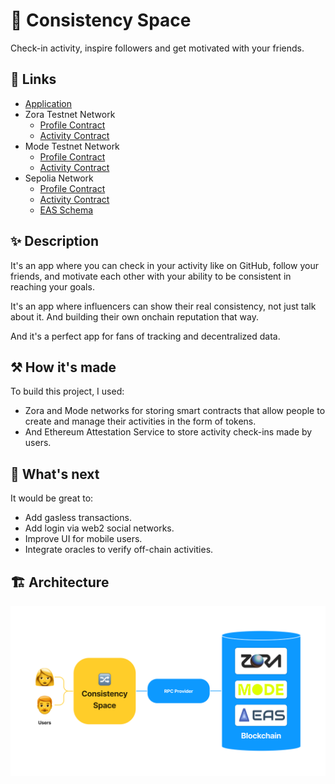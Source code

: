 # 🔁 Consistency Space

Check-in activity, inspire followers and get motivated with your friends.

## 🔗 Links

- [Application](https://consistency-space.vercel.app/)
- Zora Testnet Network
  - [Profile Contract](https://testnet.explorer.zora.energy/address/0x7Aba7fF10bC3DB6FA82d6b23f5492A7F274101f2)
  - [Activity Contract](https://testnet.explorer.zora.energy/address/0x37E28266f280A7770a157efE7dAa1237f832f834)
- Mode Testnet Network
  - [Profile Contract](https://sepolia.explorer.mode.network/address/0x96E6AF6E9e400d0Cd6a4045F122df22BCaAAca59)
  - [Activity Contract](https://sepolia.explorer.mode.network/address/0x02008a8DBc938bd7930bf370617065B6B0c1221a)
- Sepolia Network
  - [Profile Contract](https://sepolia.etherscan.io/address/0x02008a8DBc938bd7930bf370617065B6B0c1221a)
  - [Activity Contract](https://sepolia.etherscan.io/address/0xFe0AeD5cBEE89869FF505e10A5eBb75e9FC819D7)
  - [EAS Schema](https://sepolia.easscan.org/schema/view/0x66a9e8462caa78f7cf1d872563c88e30e2864738fcf0eeb71ce82140c4977b3f)

## ✨ Description

It's an app where you can check in your activity like on GitHub, follow your friends, and motivate each other with your ability to be consistent in reaching your goals.

It's an app where influencers can show their real consistency, not just talk about it. And building their own onchain reputation that way.

And it's a perfect app for fans of tracking and decentralized data.

## ⚒️ How it's made

To build this project, I used:

- Zora and Mode networks for storing smart contracts that allow people to create and manage their activities in the form of tokens.
- And Ethereum Attestation Service to store activity check-ins made by users.

## 🔮 What's next

It would be great to:

- Add gasless transactions.
- Add login via web2 social networks.
- Improve UI for mobile users.
- Integrate oracles to verify off-chain activities.

## 🏗️ Architecture

![Architecture](/architecture.png)
